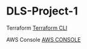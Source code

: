 # DLS-Project-1

Terraform
[Terraform CLI](DLS-Project-1/CLI)

AWS Console
[AWS CONSOLE](DLS-Project-1/Console)
